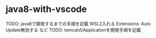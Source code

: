 # java8-with-vscode
TODO: java8で開発するまでの手順を記載
WSL2入れる
Extensions: Auto Update無効する
など
TODO: tomcatのApplicationを開発手順を記載
